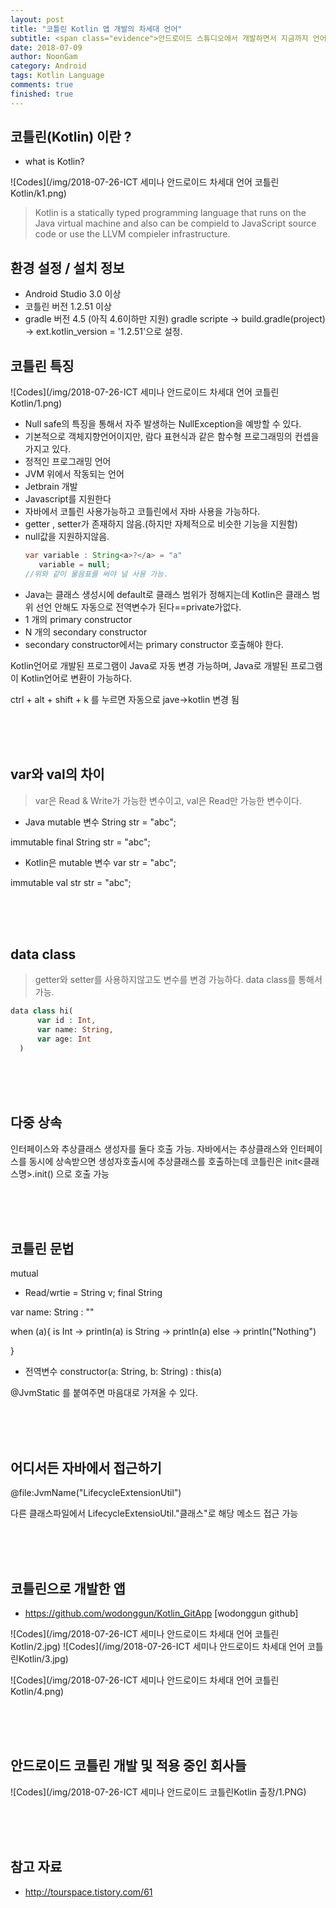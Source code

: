 ```yaml
---
layout: post
title: "코틀린 Kotlin 앱 개발의 차세대 언어"
subtitle: <span class="evidence">안드로이드 스튜디오에서 개발하면서 지금까지 언어는 자바로 사용되었다. </span>
date: 2018-07-09
author: NoonGam
category: Android
tags: Kotlin Language
comments: true
finished: true
---
```


## 코틀린(Kotlin) 이란 ?

- what is Kotlin?

![Codes](/img/2018-07-26-ICT 세미나 안드로이드 차세대 언어 코틀린Kotlin/k1.png)

  > Kotlin is a statically typed programming language that runs on the Java virtual machine and also can be compield to JavaScript source code or use the LLVM compieler infrastructure.



## 환경 설정 / 설치 정보
  - Android Studio 3.0 이상
  - 코틀린 버전 1.2.51 이상
  - gradle 버전 4.5 (아직 4.6이하만 지원)
  gradle scripte -> build.gradle(project) -> ext.kotlin_version = '1.2.51'으로 설정.



## 코틀린 특징

![Codes](/img/2018-07-26-ICT 세미나 안드로이드 차세대 언어 코틀린Kotlin/1.png)

- Null safe의 특징을 통해서 자주 발생하는 NullException을 예방할 수 있다.
- 기본적으로 객체지향언어이지만, 람다 표현식과 같은 함수형 프로그래밍의 컨셉을 가지고 있다.
- 정적인 프로그래밍 언어
- JVM 위에서 작동되는 언어
- Jetbrain 개발
- Javascript를 지원한다
- 자바에서 코틀린 사용가능하고 코틀린에서 자바 사용을 가능하다.
- getter , setter가 존재하지 않음.(하지만 자체적으로 비슷한 기능을 지원함)
- null값을 지원하지않음.
  ```Java
  var variable : String<a>?</a> = "a"
     variable = null;
  //위와 같이 물음표를 써야 널 사용 가능.
  ```
- Java는 클래스 생성시에 default로 클래스 범위가 정해지는데
Kotlin은 클래스 범위 선언 안해도 자동으로 전역변수가 된다==private가없다.
- 1 개의 primary constructor
- N 개의 secondary constructor
- secondary constructor에서는 primary constructor 호출해야 한다.

<span class="evidence"> Kotlin언어로 개발된 프로그램이 Java로 자동 변경 가능하며, Java로 개발된 프로그램이 Kotlin언어로 변환이 가능하다.</span>

ctrl + alt + shift + k 를 누르면 자동으로 jave->kotlin 변경 됨

<br>
<br>
<br>


## var와 val의 차이
> var은 Read & Write가 가능한 변수이고, val은 Read만 가능한 변수이다.


* Java
mutable 변수
String str = "abc";

immutable
final String str = "abc";



* Kotlin은
mutable 변수
var str = "abc";

immutable
val str str = "abc";

<br>
<br>
<br>

## data class

> getter와 setter를 사용하지않고도 변수를 변경 가능하다. data class를 통해서 가능.

```php
data class hi(
      var id : Int,
      var name: String,
      var age: Int
  )

```
<br>
<br>
<br>


## 다중 상속

인터페이스와 추상클래스 생성자를 둘다 호출 가능.
자바에서는 추상클래스와 인터페이스를 동시에 상속받으면 생성자호출시에 추상클래스를 호출하는데
코틀린은 init<클래스명>.init() 으로 호출 가능


<br>
<br>
<br>



## 코틀린 문법
 mutual
-  Read/wrtie =  String v;
  final String





var name: String : ""




when (a){
  is Int -> println(a)
  is String -> println(a)
  else -> println("Nothing")


}

- 전역변수 constructor(a: String, b: String) : this(a)





@JvmStatic 를 붙여주면 마음대로 가져올 수 있다.

<br>
<br>
<br>


## 어디서든 자바에서 접근하기

@file:JvmName("LifecycleExtensionUtil")

다른 클래스파일에서 LifecycleExtensioUtil."클래스"로 해당 메소드 접근 가능





<br>
<br>
<br>

## 코틀린으로 개발한 앱

- https://github.com/wodonggun/Kotlin_GitApp [wodonggun github]



![Codes](/img/2018-07-26-ICT 세미나 안드로이드 차세대 언어 코틀린Kotlin/2.jpg)
![Codes](/img/2018-07-26-ICT 세미나 안드로이드 차세대 언어 코틀린Kotlin/3.jpg)

![Codes](/img/2018-07-26-ICT 세미나 안드로이드 차세대 언어 코틀린Kotlin/4.png)

<br><br><br>

## 안드로이드 코틀린 개발 및 적용 중인 회사들


![Codes](/img/2018-07-26-ICT 세미나 안드로이드 코틀린Kotlin 출장/1.PNG)

<br><br><br>


## 참고 자료


- http://tourspace.tistory.com/61
